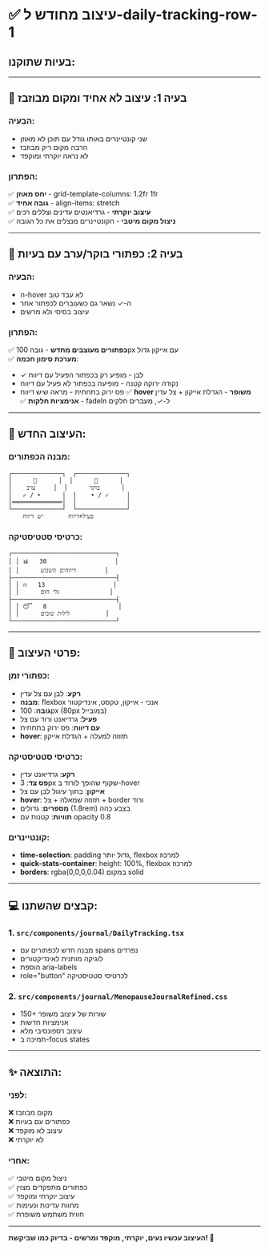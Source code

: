 # ✅ עיצוב מחודש ל-daily-tracking-row-1

## בעיות שתוקנו:

---

## 🎨 **בעיה 1: עיצוב לא אחיד ומקום מבוזבז**

### הבעיה:
- שני קונטיינרים באותו גודל עם תוכן לא מאוזן
- הרבה מקום ריק מבוזבז
- לא נראה יוקרתי ומוקפד

### הפתרון:
✅ **יחס מאוזן** - grid-template-columns: 1.2fr 1fr  
✅ **גובה אחיד** - align-items: stretch  
✅ **עיצוב יוקרתי** - גרדיאנטים עדינים וצללים רכים  
✅ **ניצול מקום מיטבי** - הקונטיינרים מנצלים את כל הגובה  

---

## 🔧 **בעיה 2: כפתורי בוקר/ערב עם בעיות**

### הבעיה:
- ה-hover לא עבד טוב
- ה-✓ נשאר גם כשעוברים לכפתור אחר
- עיצוב בסיסי ולא מרשים

### הפתרון:
✅ **כפתורים מעוצבים מחדש** - גובה 100px עם אייקון גדול  
✅ **מערכת סימון חכמה**:
  - ✓ לבן - מופיע רק בכפתור הפעיל עם דיווח
  - נקודה ירוקה קטנה - מופיעה בכפתור לא פעיל עם דיווח
  - פס ירוק בתחתית - מראה שיש דיווח
✅ **hover משופר** - הגדלת אייקון + צל עדין  
✅ **אנימציות חלקות** - fadeIn ל-✓, מעברים חלקים  

---

## 📐 **העיצוב החדש:**

### מבנה הכפתורים:
```
┌──────────────┐  ┌──────────────┐
│      🌅      │  │      🌙      │
│    בוקר      │  │     ערב      │
│   ✓ / •      │  │    • / ✓     │
│══════════════│  │              │
└──────────────┘  └──────────────┘
    פעיל+דיווח       יש דיווח
```

### כרטיסי סטטיסטיקה:
```
┌─────────────────────────────┐
│ │ 📊   30                   │
│ │      דיווחים השבוע        │
├─────────────────────────────┤
│ │ 🔥   13                   │
│ │      גלי חום              │
├─────────────────────────────┤
│ │ 😴   8                    │
│ │      לילות טובים          │
└─────────────────────────────┘
```

---

## 🎨 **פרטי העיצוב:**

### כפתורי זמן:
- **רקע**: לבן עם צל עדין
- **מבנה**: flexbox אנכי - אייקון, טקסט, אינדיקטור
- **גובה**: 100px (80px במובייל)
- **פעיל**: גרדיאנט ורוד עם צל
- **עם דיווח**: פס ירוק בתחתית
- **hover**: תזוזה למעלה + הגדלת אייקון

### כרטיסי סטטיסטיקה:
- **רקע**: גרדיאנט עדין
- **פס צד**: 3px שקוף שהופך לורוד ב-hover
- **אייקון**: בתוך עיגול לבן עם צל
- **hover**: תזוזה שמאלה + צל + border ורוד
- **מספרים**: גדולים (1.8rem) בצבע כהה
- **תוויות**: קטנות עם opacity 0.8

### קונטיינרים:
- **time-selection**: padding גדול יותר, flexbox למרכוז
- **quick-stats-container**: height: 100%, flexbox למרכוז
- **borders**: rgba(0,0,0,0.04) במקום solid

---

## 💻 **קבצים שהשתנו:**

### 1. `src/components/journal/DailyTracking.tsx`
- מבנה חדש לכפתורים עם spans נפרדים
- לוגיקה מותנית לאינדיקטורים
- הוספת aria-labels
- role="button" לכרטיסי סטטיסטיקה

### 2. `src/components/journal/MenopauseJournalRefined.css`
- 150+ שורות של עיצוב משופר
- אנימציות חדשות
- עיצוב רספונסיבי מלא
- תמיכה ב-focus states

---

## ✨ **התוצאה:**

### לפני:
❌ מקום מבוזבז  
❌ כפתורים עם בעיות  
❌ עיצוב לא מוקפד  
❌ לא יוקרתי  

### אחרי:
✅ ניצול מקום מיטבי  
✅ כפתורים מתפקדים מצוין  
✅ עיצוב יוקרתי ומוקפד  
✅ מחוות עדינות ונעימות  
✅ חווית משתמש משופרת  

---

**העיצוב עכשיו נעים, יוקרתי, מוקפד ומרשים - בדיוק כמו שביקשת! 🌟**
